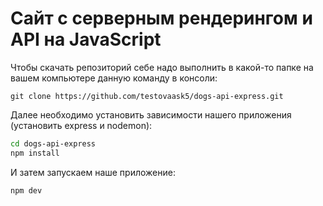 # Сайт с серверным рендерингом и API на JavaScript

Чтобы скачать репозиторий себе надо выполнить в какой-то папке на вашем компьютере данную команду в консоли:

`git clone https://github.com/testovaask5/dogs-api-express.git`

Далее необходимо установить зависимости нашего приложения (установить express и nodemon):

```sh
cd dogs-api-express
npm install
```

И затем запускаем наше приложение:

`npm dev`